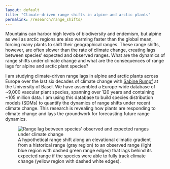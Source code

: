 ```yaml
---
layout: default
title: "Climate-driven range shifts in alpine and arctic plants"
permalink: /research/range_shifts/
---
```


<div class="content-left">
  <p>Mountains can harbor high levels of biodiversity and endemism, but alpine as well as arctic regions are also warming faster than the global mean, forcing many plants to shift their geographical ranges. These range shifts, however, are often slower than the rate of climate change, creating lags between species’ expected and observed ranges. What are the dynamics of range shifts under climate change and what are the consequences of range lags for alpine and arctic plant species?</p>
  <p>I am studying climate-driven range lags in alpine and arctic plants across Europe over the last six decades of climate change with <a href="https://www.eco.duw.unibas.ch/en/" target="_blank" rel="noopener">Sabine Rumpf</a> at the University of Basel. We have assembled a Europe-wide database of ~9,000 vascular plant species, spanning over 120 years and containing ~105 million data. I am using this database to build species distribution models (SDMs) to quantify the dynamics of range shifts under recent climate change. This research is revealing how plants are responding to climate change and lays the groundwork for forecasting future range dynamics.</p>
</div>

<div class="content-right">
  <figure>
    <img src="{{ '/images/Range_lags.png' | relative_url }}" alt="Range lag between species' observed and expected ranges under climate change" >
    <figcaption>A hypothetical range shift along an elevational climatic gradient from a historical range (gray region) to an observed range (light blue region with dashed green range edges) that lags behind its expected range if the species were able to fully track climate change (yellow region with dashed white edges).</figcaption>
  </figure>
</div>
